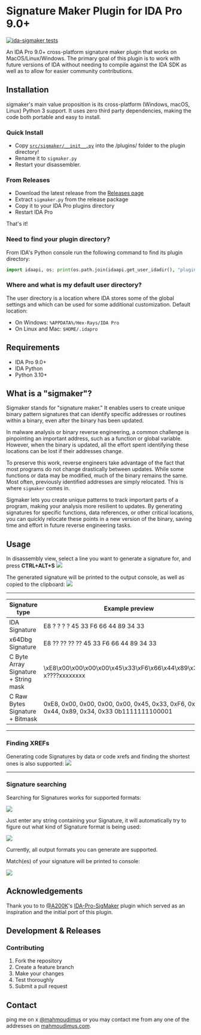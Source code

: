 # Signature Maker Plugin for IDA Pro 9.0+

[![ida-sigmaker tests](https://github.com/mahmoudimus/ida-sigmaker/actions/workflows/python.yml/badge.svg)](https://github.com/mahmoudimus/ida-sigmaker/actions/workflows/python.yml)

An IDA Pro 9.0+ cross-platform signature maker plugin that works on MacOS/Linux/Windows. The primary goal of this plugin is to work with future versions of IDA without needing to compile against the IDA SDK as well as to allow for easier community contributions.

## Installation

sigmaker's main value proposition is its cross-platform (Windows, macOS, Linux) Python 3 support. It uses zero third party dependencies, making the code both portable and easy to install.

### Quick Install

- Copy [`src/sigmaker/__init__.py`](./src/sigmaker/__init__.py) into the /plugins/ folder to the plugin directory!
- Rename it to `sigmaker.py`
- Restart your disassembler.

### From Releases

- Download the latest release from the [Releases page](https://github.com/mahmoudimus/ida-sigmaker/releases)
- Extract `sigmaker.py` from the release package
- Copy it to your IDA Pro plugins directory
- Restart IDA Pro

That's it!

### Need to find your plugin directory?

From IDA's Python console run the following command to find its plugin directory:

```python
import idaapi, os; print(os.path.join(idaapi.get_user_idadir(), "plugins"))
```

### Where and what is my default user directory?

The user directory is a location where IDA stores some of the global settings and which can be used for some additional customization.
Default location:

- On Windows: `%APPDATA%/Hex-Rays/IDA Pro`
- On Linux and Mac: `$HOME/.idapro`

## Requirements

- IDA Pro 9.0+
- IDA Python
- Python 3.10+

## What is a "sigmaker"?

Sigmaker stands for "signature maker." It enables users to create unique binary pattern signatures that can identify specific addresses or routines within a binary, even after the binary has been updated.

In malware analysis or binary reverse engineering, a common challenge is pinpointing an important address, such as a function or global variable. However, when the binary is updated, all the effort spent identifying these locations can be lost if their addresses change.

To preserve this work, reverse engineers take advantage of the fact that most programs do not change drastically between updates. While some functions or data may be modified, much of the binary remains the same. Most often, previously identified addresses are simply relocated. This is where `sigmaker` comes in.

Sigmaker lets you create unique patterns to track important parts of a program, making your analysis more resilient to updates. By generating signatures for specific functions, data references, or other critical locations, you can quickly relocate these points in a new version of the binary, saving time and effort in future reverse engineering tasks.

## Usage

In disassembly view, select a line you want to generate a signature for, and press
**CTRL+ALT+S**
![](https://i.imgur.com/b4MKkca.png)

The generated signature will be printed to the output console, as well as copied to the clipboard:
![](https://i.imgur.com/mTFbKce.png)

___

| Signature type | Example preview |
| --- | ----------- |
| IDA Signature | E8 ? ? ? ? 45 33 F6 66 44 89 34 33 |
| x64Dbg Signature | E8 ?? ?? ?? ?? 45 33 F6 66 44 89 34 33 |
| C Byte Array Signature + String mask | \xE8\x00\x00\x00\x00\x45\x33\xF6\x66\x44\x89\x34\x33 x????xxxxxxxx |
| C Raw Bytes Signature + Bitmask | 0xE8, 0x00, 0x00, 0x00, 0x00, 0x45, 0x33, 0xF6, 0x66, 0x44, 0x89, 0x34, 0x33  0b1111111100001 |

___

### Finding XREFs

Generating code Signatures by data or code xrefs and finding the shortest ones is also supported:
![](https://i.imgur.com/P0VRIFQ.png)

___

### Signature searching

Searching for Signatures works for supported formats:

![](https://i.imgur.com/lD4Zfwb.png)

Just enter any string containing your Signature, it will automatically try to figure out what kind of Signature format is being used:

![](https://i.imgur.com/oWMs7LN.png)

Currently, all output formats you can generate are supported.

Match(es) of your signature will be printed to console:

![](https://i.imgur.com/Pe4REkX.png)

## Acknowledgements

Thank you to to [@A200K](https://github.com/A200K)'s [IDA-Pro-SigMaker](https://github.com/A200K/IDA-Pro-SigMaker) plugin which served as an inspiration and the initial port of this plugin.

## Development & Releases

### Contributing

1. Fork the repository
2. Create a feature branch
3. Make your changes
4. Test thoroughly
5. Submit a pull request

## Contact

ping me on x [@mahmoudimus](https://x.com/mahmoudimus) or you may contact me from any one of the addresses on [mahmoudimus.com](https://mahmoudimus.com).
